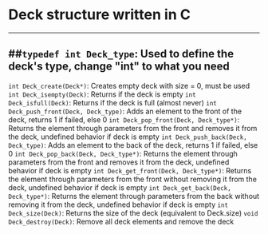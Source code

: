 # Deck structure written in C
---

##`typedef int Deck_type`: Used to define the deck's type, change "int" to what you need
---

`int Deck_create(Deck*)`: Creates empty deck with size = 0, must be used
`int Deck_isempty(Deck)`: Returns if the deck is empty
`int Deck_isfull(Deck)`: Returns if the deck is full (almost never)
`int Deck_push_front(Deck, Deck_type)`: Adds an element to the front of the deck, returns 1 if failed, else 0
`int Deck_pop_front(Deck, Deck_type*)`: Returns the element through parameters from the front and removes it from the deck, undefined behavior if deck is empty
`int Deck_push_back(Deck, Deck_type)`: Adds an element to the back of the deck, returns 1 if failed, else 0
`int Deck_pop_back(Deck, Deck_type*)`: Returns the element through parameters from the front and removes it from the deck, undefined behavior if deck is empty
`int Deck_get_front(Deck, Deck_type*)`: Returns the element through parameters from the front without removing it from the deck, undefined behavior if deck is empty
`int Deck_get_back(Deck, Deck_type*)`: Returns the element through parameters from the back without removing it from the deck, undefined behavior if deck is empty
`int Deck_size(Deck)`: Returns the size of the deck (equivalent to Deck.size)
`void Deck_destroy(Deck)`: Remove all deck elements and remove the deck
